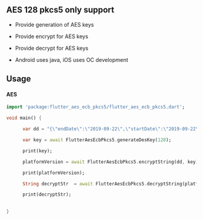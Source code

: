 ## AES 128 pkcs5 only support
* Provide generation of AES keys
* Provide encrypt for AES keys  
* Provide decrypt for AES keys  

* Android uses java, iOS uses OC development


## Usage


#### AES

```dart
import 'package:flutter_aes_ecb_pkcs5/flutter_aes_ecb_pkcs5.dart';

void main() {

      var dd = "{\"endDate\":\"2019-09-22\",\"startDate\":\"2019-09-22\",\"username\":\"helloword\"}";

      var key = await FlutterAesEcbPkcs5.generateDesKey(128);

      print(key);

      platformVersion = await FlutterAesEcbPkcs5.encryptString(dd, key);

      print(platformVersion);

      String decryptStr  = await FlutterAesEcbPkcs5.decryptString(platformVersion, key);

      print(decryptStr);
  
  
}
```
